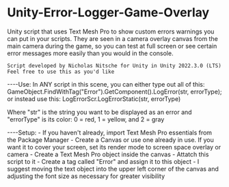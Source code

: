 # Unity-Error-Logger-Game-Overlay
Unity script that uses Text Mesh Pro to show custom errors warnings you can put in your scripts.
They are seen in a camera overlay canvas from the main camera during the game, so you can test at full screen or see certain error messages more easily than you would in the console.

	Script developed by Nicholas Nitsche for Unity in Unity 2022.3.0 (LTS)
	Feel free to use this as you'd like
	

----Use: In ANY script in this scene, you can either type out all of this: GameObject.FindWithTag("Error").GetComponent<LogErrorScr>().LogError(str, errorType);
	or instead use this: LogErrorScr.LogErrorStatic(str, errorType)
	
Where "str" is the string you want to be displayed as an error
and "errorType" is its color: 0 = red, 1 = yellow, and 2 = gray
	
	
----Setup: 
	- If you haven't already, import Text Mesh Pro essentials from the Package Manager
	- Create a Canvas or use one already in use. If  you want it to cover your screen, set its render mode to screen space overlay or camera
	- Create a Text Mesh Pro object inside the canvas
	- Attatch this script to it
	- Create a tag called "Error" and assign it to this object
	- I suggest moving the text object into the upper left corner of the canvas and adjusting the font size as necessary for greater visibility
